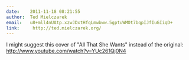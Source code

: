 ```yaml
---
date:    2011-11-18 08:21:55
author:  Ted Mielczarek
email:   u8+mll4nUAtp.xzwJDxtHfqLmwbww.5gptuWMOt7bqpIJfIuGIiqD+
link:     http://ted.mielczarek.org/
---
```


I might suggest this cover of "All That She Wants" instead of the original:
<a href="http://www.youtube.com/watch?v=YUc261Qj0N4">http://www.youtube.com/watch?v=YUc261Qj0N4</a>
